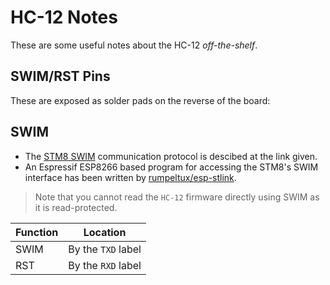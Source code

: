 # HC-12 Notes
These are some useful notes about the HC-12 _off-the-shelf_.

## SWIM/RST Pins
These are exposed as solder pads on the reverse of the board:

## SWIM
- The [STM8 SWIM] communication protocol is descibed at the link given.
- An Espressif ESP8266 based program for accessing the STM8's SWIM interface has been written by [rumpeltux/esp-stlink].

> Note that you cannot read the `HC-12` firmware directly using SWIM as it is read-protected.

|Function|Location|
|-|-|
|SWIM|By the `TXD` label|
|RST|By the `RXD` label|

[STM8 SWIM]: https://www.st.com/resource/en/user_manual/um0470-stm8-swim-communication-protocol-and-debug-module-stmicroelectronics.pdf
[rumpeltux/esp-stlink]: https://github.com/rumpeltux/esp-stlink